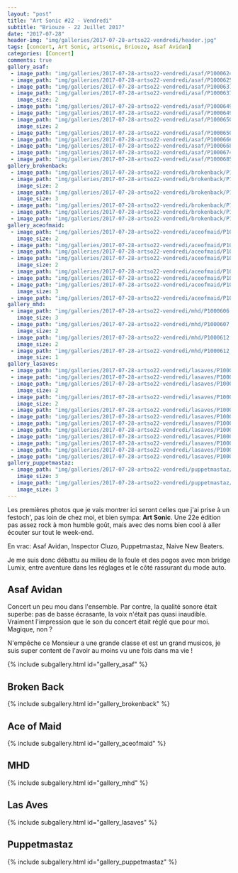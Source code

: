 ```yaml
---
layout: "post"
title: "Art Sonic #22 - Vendredi"
subtitle: "Briouze - 22 Juillet 2017"
date: "2017-07-28"
header-img: "img/galleries/2017-07-28-artso22-vendredi/header.jpg"
tags: [concert, Art Sonic, artsonic, Briouze, Asaf Avidan]
categories: [Concert]
comments: true
gallery_asaf:
 - image_path: "img/galleries/2017-07-28-artso22-vendredi/asaf/P1000624.JPG"
 - image_path: "img/galleries/2017-07-28-artso22-vendredi/asaf/P1000625.JPG"
 - image_path: "img/galleries/2017-07-28-artso22-vendredi/asaf/P1000637.JPG"
 - image_path: "img/galleries/2017-07-28-artso22-vendredi/asaf/P1000637_NB.JPG"
   image_size: 2
 - image_path: "img/galleries/2017-07-28-artso22-vendredi/asaf/P1000649.JPG"
 - image_path: "img/galleries/2017-07-28-artso22-vendredi/asaf/P1000649_NB.JPG"
 - image_path: "img/galleries/2017-07-28-artso22-vendredi/asaf/P1000650.JPG"
   image_size: 2
 - image_path: "img/galleries/2017-07-28-artso22-vendredi/asaf/P1000650_NB.JPG"
 - image_path: "img/galleries/2017-07-28-artso22-vendredi/asaf/P1000666.JPG"
 - image_path: "img/galleries/2017-07-28-artso22-vendredi/asaf/P1000668.JPG"
 - image_path: "img/galleries/2017-07-28-artso22-vendredi/asaf/P1000674.JPG"
 - image_path: "img/galleries/2017-07-28-artso22-vendredi/asaf/P1000685.JPG"
gallery_brokenback:
 - image_path: "img/galleries/2017-07-28-artso22-vendredi/brokenback/P1000692.JPG"
 - image_path: "img/galleries/2017-07-28-artso22-vendredi/brokenback/P1000694.JPG"
   image_size: 2
 - image_path: "img/galleries/2017-07-28-artso22-vendredi/brokenback/P1000697.JPG"
   image_size: 3
 - image_path: "img/galleries/2017-07-28-artso22-vendredi/brokenback/P1000701.JPG"
 - image_path: "img/galleries/2017-07-28-artso22-vendredi/brokenback/P1000701_NB.JPG"
 - image_path: "img/galleries/2017-07-28-artso22-vendredi/brokenback/P1000706.JPG"
gallery_aceofmaid:
 - image_path: "img/galleries/2017-07-28-artso22-vendredi/aceofmaid/P1000479.JPG"
   image_size: 2
 - image_path: "img/galleries/2017-07-28-artso22-vendredi/aceofmaid/P1000482.JPG"
 - image_path: "img/galleries/2017-07-28-artso22-vendredi/aceofmaid/P1000483.JPG"
 - image_path: "img/galleries/2017-07-28-artso22-vendredi/aceofmaid/P1000491.JPG"
   image_size: 2
 - image_path: "img/galleries/2017-07-28-artso22-vendredi/aceofmaid/P1000505.JPG"
 - image_path: "img/galleries/2017-07-28-artso22-vendredi/aceofmaid/P1000514.JPG"
 - image_path: "img/galleries/2017-07-28-artso22-vendredi/aceofmaid/P1000514_NB.JPG"
   image_size: 3
 - image_path: "img/galleries/2017-07-28-artso22-vendredi/aceofmaid/P1000534.JPG"
gallery_mhd:
 - image_path: "img/galleries/2017-07-28-artso22-vendredi/mhd/P1000606.JPG"
   image_size: 3
 - image_path: "img/galleries/2017-07-28-artso22-vendredi/mhd/P1000607.JPG"
   image_size: 2
 - image_path: "img/galleries/2017-07-28-artso22-vendredi/mhd/P1000612.JPG"
   image_size: 2
 - image_path: "img/galleries/2017-07-28-artso22-vendredi/mhd/P1000612_1.JPG"
   image_size: 1
gallery_lasaves:
 - image_path: "img/galleries/2017-07-28-artso22-vendredi/lasaves/P1000537.JPG"
 - image_path: "img/galleries/2017-07-28-artso22-vendredi/lasaves/P1000556.JPG"
 - image_path: "img/galleries/2017-07-28-artso22-vendredi/lasaves/P1000558.JPG"
   image_size: 2
 - image_path: "img/galleries/2017-07-28-artso22-vendredi/lasaves/P1000562.JPG"
   image_size: 2
 - image_path: "img/galleries/2017-07-28-artso22-vendredi/lasaves/P1000563.JPG"
 - image_path: "img/galleries/2017-07-28-artso22-vendredi/lasaves/P1000568.JPG"
 - image_path: "img/galleries/2017-07-28-artso22-vendredi/lasaves/P1000572.JPG"
 - image_path: "img/galleries/2017-07-28-artso22-vendredi/lasaves/P1000573.JPG"
 - image_path: "img/galleries/2017-07-28-artso22-vendredi/lasaves/P1000574.JPG"
 - image_path: "img/galleries/2017-07-28-artso22-vendredi/lasaves/P1000575.JPG"
 - image_path: "img/galleries/2017-07-28-artso22-vendredi/lasaves/P1000576.JPG"
 - image_path: "img/galleries/2017-07-28-artso22-vendredi/lasaves/P1000593.JPG"
gallery_puppetmastaz:
 - image_path: "img/galleries/2017-07-28-artso22-vendredi/puppetmastaz/P1000713.JPG"
   image_size: 3
 - image_path: "img/galleries/2017-07-28-artso22-vendredi/puppetmastaz/P1000729.JPG"
   image_size: 3
---
```


Les premières photos que je vais montrer ici seront celles que j'ai prise à un festoch', pas loin de chez moi, et bien sympa: **Art Sonic**. Une 22e édition pas assez rock à mon humble goût, mais avec des noms bien cool à aller écouter sur tout le week-end. 

En vrac: Asaf Avidan, Inspector Cluzo, Puppetmastaz, Naive New Beaters.

Je me suis donc débattu au milieu de la foule et des pogos avec mon bridge Lumix, entre aventure dans les réglages et le côté rassurant du mode auto.

## Asaf Avidan

Concert un peu mou dans l'ensemble. Par contre, la qualité sonore était superbe: pas de basse écrasante, la voix n'était pas quasi inaudible. Vraiment l'impression que le son du concert était réglé que pour moi. Magique, non ?

N'empêche ce Monsieur a une grande classe et est un grand musicos, je suis super content de l'avoir au moins vu une fois dans ma vie ! 

{% include subgallery.html id="gallery_asaf" %}

## Broken Back

{% include subgallery.html id="gallery_brokenback" %}

## Ace of Maid

{% include subgallery.html id="gallery_aceofmaid" %}

## MHD

{% include subgallery.html id="gallery_mhd" %}

## Las Aves

{% include subgallery.html id="gallery_lasaves" %}

## Puppetmastaz

{% include subgallery.html id="gallery_puppetmastaz" %}